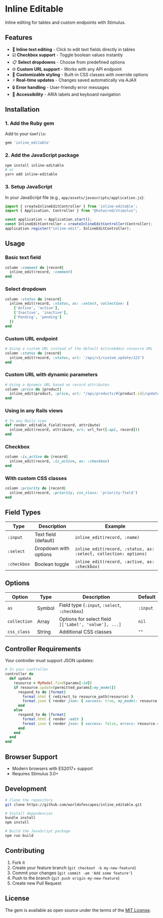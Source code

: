 # Inline Editable

Inline editing for tables and custom endpoints with Stimulus.

## Features

- 📝 **Inline text editing** - Click to edit text fields directly in tables
- ☑️ **Checkbox support** - Toggle boolean values instantly  
- 📋 **Select dropdowns** - Choose from predefined options
- 🌐 **Custom URL support** - Works with any API endpoint
- 🎨 **Customizable styling** - Built-in CSS classes with override options
- ⚡ **Real-time updates** - Changes saved automatically via AJAX
- 🔒 **Error handling** - User-friendly error messages
- 🎯 **Accessibility** - ARIA labels and keyboard navigation

## Installation

### 1. Add the Ruby gem

Add to your `Gemfile`:

```ruby
gem 'inline_editable'
```

### 2. Add the JavaScript package

```bash
npm install inline-editable
# or
yarn add inline-editable
```

### 3. Setup JavaScript

In your JavaScript file (e.g., `app/assets/javascripts/application.js`):

```javascript
import { createInlineEditController } from 'inline-editable';
import { Application, Controller } from "@hotwired/stimulus";

const application = Application.start();
const InlineEditController = createInlineEditController(Controller);
application.register("inline-edit", InlineEditController);
```


## Usage

### Basic text field

```ruby
column :comment do |record|
  inline_edit(record, :comment)
end
```

### Select dropdown

```ruby
column :status do |record|
  inline_edit(record, :status, as: :select, collection: [
    ['Active', 'active'],
    ['Inactive', 'inactive'],
    ['Pending', 'pending']
  ])
end
```

### Custom URL endpoint

```ruby
# Using a custom URL instead of the default ActiveAdmin resource URL
column :status do |record|
  inline_edit(record, :status, url: '/api/v1/custom_update/123')
end
```

### Custom URL with dynamic parameters

```ruby
# Using a dynamic URL based on record attributes
column :price do |product|
  inline_edit(product, :price, url: "/api/products/#{product.id}/update_price")
end
```

### Using in any Rails views

```ruby
# In any Rails view
def render_editable_field(record, attribute)
  inline_edit(record, attribute, url: url_for([:api, record]))
end
```

### Checkbox

```ruby
column :is_active do |record|
  inline_edit(record, :is_active, as: :checkbox)
end
```

### With custom CSS classes

```ruby
column :priority do |record|
  inline_edit(record, :priority, css_class: 'priority-field')
end
```

## Field Types

| Type | Description | Example |
|------|-------------|---------|
| `:input` | Text field (default) | `inline_edit(record, :name)` |
| `:select` | Dropdown with options | `inline_edit(record, :status, as: :select, collection: options)` |
| `:checkbox` | Boolean toggle | `inline_edit(record, :active, as: :checkbox)` |

## Options

| Option | Type | Description | Default |
|--------|------|-------------|---------|
| `as` | Symbol | Field type (`:input`, `:select`, `:checkbox`) | `:input` |
| `collection` | Array | Options for select field `[['Label', 'value'], ...]` | `nil` |
| `css_class` | String | Additional CSS classes | `""` |

## Controller Requirements

Your controller must support JSON updates:

```ruby
# In your controller
controller do
  def update
    resource = MyModel.find(params[:id])
    if resource.update(permitted_params[:my_model])
      respond_to do |format|
        format.html { redirect_to resource_path(resource) }
        format.json { render json: { success: true, my_model: resource.as_json } }
      end
    else
      respond_to do |format|
        format.html { render :edit }
        format.json { render json: { success: false, errors: resource.errors }, status: :unprocessable_entity }
      end
    end
  end
end
```

## Browser Support

- Modern browsers with ES2017+ support
- Requires Stimulus 3.0+

## Development

```bash
# Clone the repository
git clone https://github.com/worldofescapes/inline_editable.git

# Install dependencies
bundle install
npm install

# Build the JavaScript package
npm run build
```

## Contributing

1. Fork it
2. Create your feature branch (`git checkout -b my-new-feature`)
3. Commit your changes (`git commit -am 'Add some feature'`)
4. Push to the branch (`git push origin my-new-feature`)
5. Create new Pull Request

## License

The gem is available as open source under the terms of the [MIT License](LICENSE).
